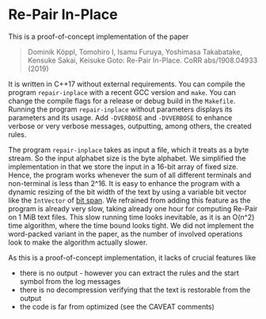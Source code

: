 Re-Pair In-Place
================

This is a proof-of-concept implementation of the paper

> Dominik Köppl, Tomohiro I, Isamu Furuya, Yoshimasa Takabatake, Kensuke Sakai, Keisuke Goto:
> Re-Pair In-Place. CoRR abs/1908.04933 (2019)

It is written in C++17 without external requirements.
You can compile the program `repair-inplace` with a recent GCC version and `make`.
You can change the compile flags for a release or debug build in the `Makefile`.
Running the program `repair-inplace` without parameters displays its parameters and its usage.
Add `-DVERBOSE` and `-DVVERBOSE` to enhance verbose or very verbose messages, outputting, among others, the created rules.

The program `repair-inplace` takes as input a file, which it treats as a byte stream.
So the input alphabet size is the byte alphabet.
We simplified the implementation in that we store the input in a 16-bit array of fixed size.
Hence, the program works whenever the sum of all different terminals and non-terminal is less than 2^16.
It is easy to enhance the program with a dynamic resizing of the bit width of the text by using a variable bit vector like 
the `IntVector` of [bit span](https://github.com/tudocomp/bit_span).
We refrained from adding this feature as the program is already very slow, taking already one hour for computing Re-Pair on 1 MiB text files.
This slow running time looks inevitable, as it is an O(n^2) time algorithm, where the time bound looks tight.
We did not implement the word-packed variant in the paper, as the number of involved operations look to make the algorithm actually slower.

As this is a proof-of-concept implementation, it lacks of crucial features like

* there is no output - however you can extract the rules and the start symbol from the log messages
* there is no decompression verifying that the text is restorable from the output
* the code is far from optimized (see the CAVEAT comments)

